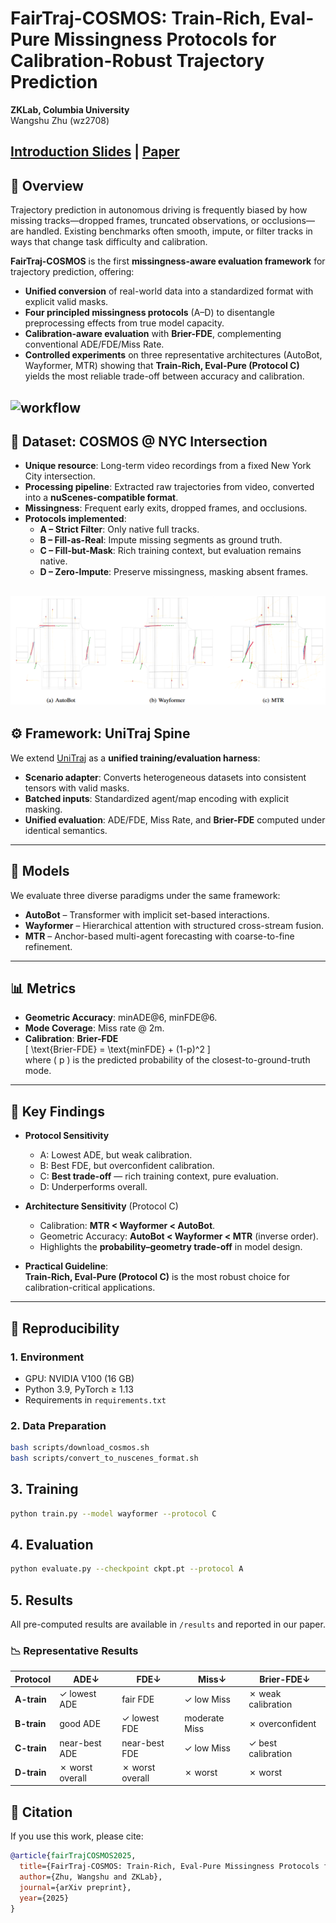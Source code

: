 # FairTraj-COSMOS: Train-Rich, Eval-Pure Missingness Protocols for Calibration-Robust Trajectory Prediction  

**ZKLab, Columbia University**  
Wangshu Zhu (wz2708)  

[**Introduction Slides**](docs/Diagnostic_MultiAgents.pptx)  |  [**Paper**](docs/Technical_report.pdf)  
---

## 🔑 Overview  
Trajectory prediction in autonomous driving is frequently biased by how missing tracks—dropped frames, truncated observations, or occlusions—are handled. Existing benchmarks often smooth, impute, or filter tracks in ways that change task difficulty and calibration.  

**FairTraj-COSMOS** is the first **missingness-aware evaluation framework** for trajectory prediction, offering:  
- **Unified conversion** of real-world data into a standardized format with explicit valid masks.  
- **Four principled missingness protocols** (A–D) to disentangle preprocessing effects from true model capacity.  
- **Calibration-aware evaluation** with **Brier-FDE**, complementing conventional ADE/FDE/Miss Rate.  
- **Controlled experiments** on three representative architectures (AutoBot, Wayformer, MTR) showing that **Train-Rich, Eval-Pure (Protocol C)** yields the most reliable trade-off between accuracy and calibration.  

![**workflow**](docs/workflow.png)
---

## 📂 Dataset: COSMOS @ NYC Intersection  
- **Unique resource**: Long-term video recordings from a fixed New York City intersection.  
- **Processing pipeline**: Extracted raw trajectories from video, converted into a **nuScenes-compatible format**.  
- **Missingness**: Frequent early exits, dropped frames, and occlusions.  
- **Protocols implemented**:  
  - **A – Strict Filter**: Only native full tracks.  
  - **B – Fill-as-Real**: Impute missing segments as ground truth.  
  - **C – Fill-but-Mask**: Rich training context, but evaluation remains native.  
  - **D – Zero-Impute**: Preserve missingness, masking absent frames.  

![**showcase**](docs/showcase.png)
---

## ⚙️ Framework: UniTraj Spine  
We extend [UniTraj](https://arxiv.org/abs/2403.15098) as a **unified training/evaluation harness**:  
- **Scenario adapter**: Converts heterogeneous datasets into consistent tensors with valid masks.  
- **Batched inputs**: Standardized agent/map encoding with explicit masking.  
- **Unified evaluation**: ADE/FDE, Miss Rate, and **Brier-FDE** computed under identical semantics.  

---

## 🧩 Models  
We evaluate three diverse paradigms under the same framework:  
- **AutoBot** – Transformer with implicit set-based interactions.  
- **Wayformer** – Hierarchical attention with structured cross-stream fusion.  
- **MTR** – Anchor-based multi-agent forecasting with coarse-to-fine refinement.  


---

## 📊 Metrics  
- **Geometric Accuracy**: minADE@6, minFDE@6.  
- **Mode Coverage**: Miss rate @ 2m.  
- **Calibration**: **Brier-FDE**  
  \[
  \text{Brier-FDE} = \text{minFDE} + (1-p)^2
  \]  
  where \( p \) is the predicted probability of the closest-to-ground-truth mode.  

---

## 🔬 Key Findings  
- **Protocol Sensitivity**  
  - A: Lowest ADE, but weak calibration.  
  - B: Best FDE, but overconfident calibration.  
  - C: **Best trade-off** — rich training context, pure evaluation.  
  - D: Underperforms overall.  

- **Architecture Sensitivity** (Protocol C)  
  - Calibration: **MTR < Wayformer < AutoBot**.  
  - Geometric Accuracy: **AutoBot < Wayformer < MTR** (inverse order).  
  - Highlights the **probability–geometry trade-off** in model design.  

- **Practical Guideline**:  
  **Train-Rich, Eval-Pure (Protocol C)** is the most robust choice for calibration-critical applications.  

---

## 🚀 Reproducibility  

### 1. Environment  
- GPU: NVIDIA V100 (16 GB)  
- Python 3.9, PyTorch ≥ 1.13  
- Requirements in `requirements.txt`  

### 2. Data Preparation  
```bash
bash scripts/download_cosmos.sh
bash scripts/convert_to_nuscenes_format.sh
```
## 3. Training
```bash
python train.py --model wayformer --protocol C
```
## 4. Evaluation
```bash
python evaluate.py --checkpoint ckpt.pt --protocol A
```
## 5. Results  

All pre-computed results are available in `/results` and reported in our paper.  

### 📉 Representative Results  

| Protocol | ADE↓                  | FDE↓                  | Miss↓       | Brier-FDE↓          |
|----------|-----------------------|-----------------------|-------------|---------------------|
| **A-train** | ✓ lowest ADE          | fair FDE              | ✓ low Miss  | ✗ weak calibration  |
| **B-train** | good ADE              | ✓ lowest FDE          | moderate Miss | ✗ overconfident     |
| **C-train** | near-best ADE         | near-best FDE         | ✓ low Miss  | ✓ best calibration  |
| **D-train** | ✗ worst overall       | ✗ worst overall       | ✗ worst     | ✗ worst             |


## 📖 Citation  

If you use this work, please cite:  

```bibtex
@article{fairTrajCOSMOS2025,
  title={FairTraj-COSMOS: Train-Rich, Eval-Pure Missingness Protocols for Calibration-Robust Trajectory Prediction},
  author={Zhu, Wangshu and ZKLab},
  journal={arXiv preprint},
  year={2025}
}

